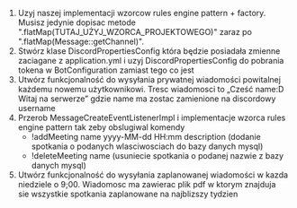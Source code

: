 1. Uzyj naszej implementacji wzorcow rules engine pattern + factory. Musisz jedynie dopisac metode
   ".flatMap(TUTAJ_UŻYJ_WZORCA_PROJEKTOWEGO)" zaraz po ".flatMap(Message::getChannel)".
2. Stwórz klase DiscordPropertiesConfig która będzie posiadała zmienne zaciagane z application.yml i uzyj
   DiscordPropertiesConfig do pobrania tokena w BotConfiguration zamiast tego co jest
3. Utwórz funkcjonalność do wysyłania prywatnej wiadomości powitalnej każdemu nowemu użytkownikowi. Tresc wiadomosci
   to „Cześć name:D Witaj na serwerze” gdzie name ma zostac zamienione na discordowy username
4. Przerob MessageCreateEventListenerImpl i implementacje wzorca rules engine pattern tak zeby obslugiwal komendy
   - !addMeeting name yyyy-MM-dd HH:mm description (dodanie spotkania o podanych wlasciwosciach do bazy danych mysql)
   - !deleteMeeting name (usuniecie spotkania o podanej nazwie z bazy danych mysql)
5. Utwórz funkcjonalność do wysyłania zaplanowanej wiadomości w kazda niedziele o 9;00. Wiadomosc ma zawierac
   plik pdf w ktorym znajduja sie wszystkie spotkania zaplanowane na najblizszy tydzien